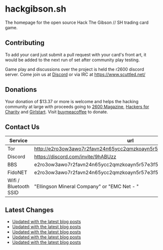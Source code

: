 # hackgibson.sh
The homepage for the open source Hack The Gibson // SH trading card game.


## Contributing

To add your card just submit a pull request with your card's front art, it would be added to the next run of set after community play testing.

Game play and discussions over the project is held the r2600 discord server. Come join us at [Discord](https://discord.com/invite/9hABUzz) or via IRC at https://www.scuttled.net/


## Donations

Your donation of $13.37 or more is welcome and helps the hacking community at large with proceeds going to [2600 Magazine](https://2600.com/), [Hackers for Charity](https://hackersforcharity.org) and [Girlstart](https://girlstart.org).  Visit [buymeacoffee](https://www.buymeacoffee.com/hackgibson.sh) to donate.


## Contact Us

Service | url
-|-
Tor | http://e2ro3ow3awo7r2favn24n65ycc2qmzkoayn5r57e3f56nvjwdcgg32ad.onion
Discord | https://discord.com/invite/9hABUzz
BBS | e2ro3ow3awo7r2favn24n65ycc2qmzkoayn5r57e3f56nvjwdcgg32ad.onion:23
FidoNET | e2ro3ow3awo7r2favn24n65ycc2qmzkoayn5r57e3f56nvjwdcgg32ad.onion:24554
Wifi / Bluetooth SSID | "Ellingson Mineral Company" or "EMC Net - <fidonet address>"

## Latest Changes
<!-- BLOG-POST-LIST:START -->
- [Updated with the latest blog posts](https://github.com/DFW2600/hackgibson.sh/commit/dd0858f5cbb2d04b0bde990cfa1d9a6f6772e687)
- [Updated with the latest blog posts](https://github.com/DFW2600/hackgibson.sh/commit/911bd07641df9a69e5637899225331067e5f4e96)
- [Updated with the latest blog posts](https://github.com/DFW2600/hackgibson.sh/commit/b0010f185ea0648848203f5780b10efbae72a95b)
- [Updated with the latest blog posts](https://github.com/DFW2600/hackgibson.sh/commit/2644f9c55fd2b86c54adbf6a6d64906dffe1423b)
- [Updated with the latest blog posts](https://github.com/DFW2600/hackgibson.sh/commit/a67ad0f678007d847c4c4267fc11f23276ac6f6e)
<!-- BLOG-POST-LIST:END -->
